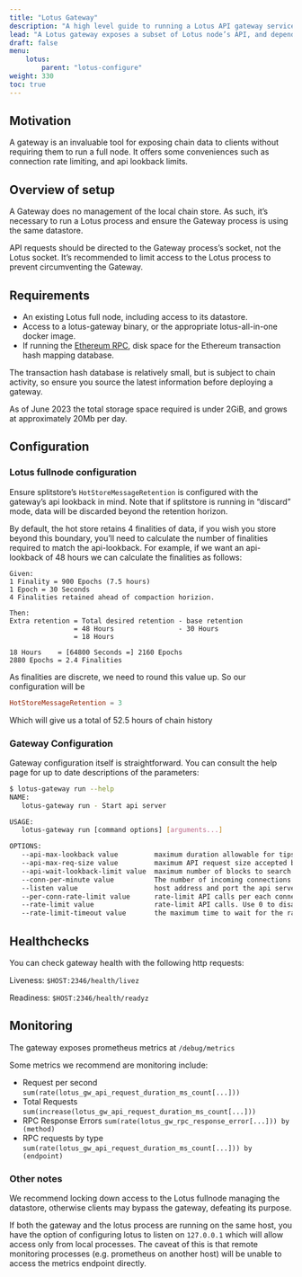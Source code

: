 ```yaml
---
title: "Lotus Gateway"
description: "A high level guide to running a Lotus API gateway service"
lead: "A Lotus gateway exposes a subset of Lotus node’s API, and depends on an existing datastore, managed by a conventional Lotus full node."
draft: false
menu:
    lotus:
        parent: "lotus-configure"
weight: 330
toc: true
---
```

## Motivation

A gateway is an invaluable tool for exposing chain data to clients without requiring them to run a full node. It offers some conveniences such as connection rate limiting, and api lookback limits.

## Overview of setup

A Gateway does no management of the local chain store. As such, it’s necessary to run a Lotus process and ensure the Gateway process is using the same datastore.

API requests should be directed to the Gateway process’s socket, not the Lotus socket. It’s recommended to limit access to the Lotus process to prevent circumventing the Gateway.

## Requirements

- An existing Lotus full node, including access to its datastore.
- Access to a lotus-gateway binary, or the appropriate lotus-all-in-one docker image.
- If running the [Ethereum RPC](https://lotus.filecoin.io/lotus/configure/ethereum-rpc), disk space for the Ethereum transaction hash mapping database.

The transaction hash database is relatively small, but is subject to chain activity, so ensure you source the latest information before deploying a gateway.

As of June 2023 the total storage space required is under 2GiB, and grows at approximately 20Mb per day. 

## Configuration

### Lotus fullnode configuration

Ensure splitstore’s `HotStoreMessageRetention` is configured with the gateway’s api lookback in mind. Note that if splitstore is running in “discard” mode, data will be discarded beyond the retention horizon.

By default, the hot store retains 4 finalities of data, if you wish you store beyond this boundary, you’ll need to calculate the number of finalities required to match the api-lookback. For example, if we want an api-lookback of 48 hours we can calculate the finalities as follows:

```
Given:
1 Finality = 900 Epochs (7.5 hours)
1 Epoch = 30 Seconds
4 Finalities retained ahead of compaction horizion.

Then:
Extra retention = Total desired retention - base retention
                = 48 Hours                - 30 Hours
                = 18 Hours

18 Hours    = [64800 Seconds =] 2160 Epochs
2880 Epochs = 2.4 Finalities
```

As finalities are discrete, we need to round this value up. So our configuration will be

```toml
HotStoreMessageRetention = 3
```

Which will give us a total of 52.5 hours of chain history

### Gateway Configuration

Gateway configuration itself is straightforward. You can consult the help page for up to date descriptions of the parameters:

```bash
$ lotus-gateway run --help
NAME:
   lotus-gateway run - Start api server

USAGE:
   lotus-gateway run [command options] [arguments...]

OPTIONS:
   --api-max-lookback value         maximum duration allowable for tipset lookbacks (default: 24h0m0s)
   --api-max-req-size value         maximum API request size accepted by the JSON RPC server (default: 0)
   --api-wait-lookback-limit value  maximum number of blocks to search back through for message inclusion (default: 20)
   --conn-per-minute value          The number of incoming connections to accept from a single IP per minute.  Use 0 to disable (default: 0)
   --listen value                   host address and port the api server will listen on (default: "0.0.0.0:2346")
   --per-conn-rate-limit value      rate-limit API calls per each connection. Use 0 to disable (default: 0)
   --rate-limit value               rate-limit API calls. Use 0 to disable (default: 0)
   --rate-limit-timeout value       the maximum time to wait for the rate limter before returning an error to clients (default: 5s)
```

## Healthchecks

You can check gateway health with the following http requests:

Liveness:    `$HOST:2346/health/livez`

Readiness: `$HOST:2346/health/readyz`

## Monitoring

The gateway exposes prometheus metrics at `/debug/metrics`

Some metrics we recommend are monitoring include:

- Request per second
`sum(rate(lotus_gw_api_request_duration_ms_count[...]))`
- Total Requests
`sum(increase(lotus_gw_api_request_duration_ms_count[...]))`
- RPC Response Errors
`sum(rate(lotus_gw_rpc_response_error[...])) by (method)`
- RPC requests by type
`sum(rate(lotus_gw_api_request_duration_ms_count[...])) by (endpoint)`

### Other notes

We recommend locking down access to the Lotus fullnode managing the datastore, otherwise clients may bypass the gateway, defeating its purpose.

If both the gateway and the lotus process are running on the same host, you have the option of  configuring lotus to listen on  `127.0.0.1` which will allow access only from local processes. The caveat of this is that remote monitoring processes (e.g. prometheus on another host) will be unable to access the metrics endpoint directly.

